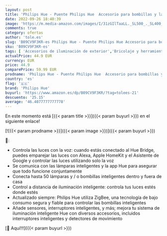 ```yaml
---
layout: post
title: 'Philips Hue - Puente Philips Hue  Accesorio para bombillas y lámparas inteligentes Hue  Compatible con Alexa y Google Home'
date: 2022-09-26 18:40:39
image: 'https://m.media-amazon.com/images/I/31zGIlTaaLL._SL500_._SL400_.jpg'
comments: true
category: ofertas
author: 'tole.es'
slug: 'B09CV9F3KR-es Philips Hue - Puente Philips Hue Accesorio para bombillas...'
sku: 'B09CV9F3KR-es'
tags: [ 'Accesorios de iluminación de exterior','Bricolaje y herramientas','Iluminación','Iluminación de exterior','Instalación eléctrica','Interruptores y reguladores de luz','Reguladores de intensidad','Transformadores de bajo voltaje para iluminación de exterior','alexa','google','home','hue','philips','philips hue','🇪🇸', ]
actualPrice: 44.9 EUR
currency: EUR
price: 44.9
comparePrice: 59.99 EUR
prodname: 'Philips Hue - Puente Philips Hue  Accesorio para bombillas y lámparas inteligentes Hue  Compatible con Alexa y Google Home'
country: 'es'
flag: '🇪🇸'
brand: 'Philips Hue'
buyurl: 'https://www.amazon.es/dp/B09CV9F3KR/?tag=tolees-21'
descuento: '25.15'
average: '46.4077777777778'
---
```


En este momento está [{{< param title >}}]({{< param buyurl >}}) en el siguiente enlace!

[![{{< param prodname >}}]({{< param image >}})]({{< param buyurl >}})

🔎:

- Controla las luces con la voz: cuando estás conectado al Hue Bridge, puedes emparejar las luces con Alexa, Apple HomeKit y el Asistente de Google y controlar las luces utilizando solo la voz
- Se comunica con las lámparas inteligentes y la app Hue para asegurar que todo funcione conjuntamente
- Conecta hasta 50 lámparas y / o bombillas inteligentes dentro y fuera de casa
- Control a distancia de iluminación inteligente: controla tus luces estés donde estés
- Actualizado siempre: Philips Hue utiliza ZigBee, una tecnología de bajo consumo segura y fiable para controlar las bombillas inteligentes
- Añade sensores, interruptores inteligentes, y más; mejora tu sistema de iluminación inteligente Hue con diversos accesorios, incluidos interruptores inteligentes y detectores de movimiento

[🛒 Aquí!!!]({{< param buyurl >}})
